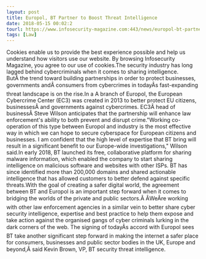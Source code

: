 ```yaml
---
layout: post
title: Europol, BT Partner to Boost Threat Intelligence
date: 2018-05-15 00:02:2
tourl: https://www.infosecurity-magazine.com:443/news/europol-bt-partner-to-boost-threat/
tags: [Law]
---
```

Cookies enable us to provide the best experience possible and help us understand how visitors use our website. By browsing Infosecurity Magazine, you agree to our use of cookies.The security industry has long lagged behind cybercriminals when it comes to sharing intelligence. ButÂ the trend toward building partnerships in order to protect businesses, governments andÂ consumers from cybercrimes in todayÂs fast-expanding threat landscape is on the rise.In a A branch of Europol, the European Cybercrime Center (EC3) was created in 2013 to better protect EU citizens, businessesÂ and governments against cybercrimes. EC3Â head of businessÂ Steve Wilson anticipates that the partnership will enhance law enforcement's ability to both prevent and disrupt crime."Working co-operation of this type between Europol and industry is the most effective way in which we can hope to secure cyberspace for European citizens and businesses. I am confident that the high level of expertise that BT bring will result in a significant benefit to our Europe-wide investigations," Wilson said.In early 2018, BT launched its free, collaborative platform for sharing malware information, which enabled the company to start sharing intelligence on malicious software and websites with other ISPs. BT has since identified more than 200,000 domains and shared actionable intelligence that has allowed customers to better defend against specific threats.With the goal of creating a safer digital world, the agreement between BT and Europol is an important step forward when it comes to bridging the worlds of the private and public sectors.Â ÂWeÂre working with other law enforcement agencies in a similar vein to better share cyber security intelligence, expertise and best practice to help them expose and take action against the organised gangs of cyber criminals lurking in the dark corners of the web. The signing of todayÂs accord with Europol sees BT take another significant step forward in making the internet a safer place for consumers, businesses and public sector bodies in the UK, Europe and beyond,Â said Kevin Brown, VP, BT security threat intelligence.